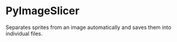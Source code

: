 # PyImageSlicer
Separates sprites from an image automatically and saves them into individual files.
